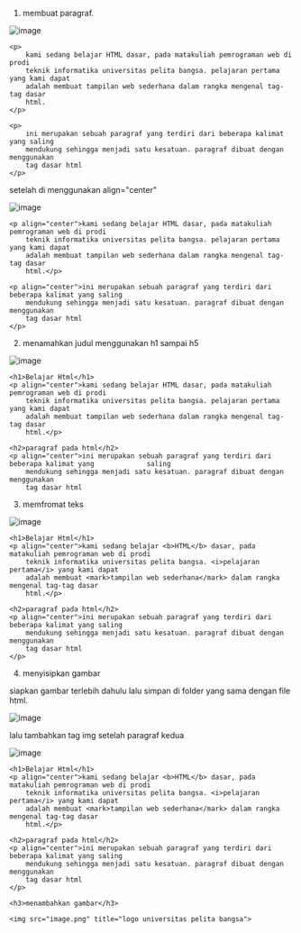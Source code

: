 1. membuat paragraf.
   
![image](https://github.com/user-attachments/assets/414e536b-c6cd-4520-b784-16b18ecebe1f)
    
    <p>
        kami sedang belajar HTML dasar, pada matakuliah pemrograman web di prodi
        teknik informatika universitas pelita bangsa. pelajaran pertama yang kami dapat
        adalah membuat tampilan web sederhana dalam rangka mengenal tag-tag dasar
        html.
    </p>

    <p>
        ini merupakan sebuah paragraf yang terdiri dari beberapa kalimat yang saling
        mendukung sehingga menjadi satu kesatuan. paragraf dibuat dengan menggunakan
        tag dasar html
    </p>

setelah di menggunakan align="center"

![image](https://github.com/user-attachments/assets/5edd92ea-52d1-47cb-92ee-70b9b93a8386)

    <p align="center">kami sedang belajar HTML dasar, pada matakuliah pemrograman web di prodi
        teknik informatika universitas pelita bangsa. pelajaran pertama yang kami dapat
        adalah membuat tampilan web sederhana dalam rangka mengenal tag-tag dasar
        html.</p>

    <p align="center">ini merupakan sebuah paragraf yang terdiri dari beberapa kalimat yang saling
        mendukung sehingga menjadi satu kesatuan. paragraf dibuat dengan menggunakan
        tag dasar html
    </p>

2. menamahkan judul menggunakan h1 sampai h5

![image](https://github.com/user-attachments/assets/40885630-de28-440f-b201-0ba23535b5a2)

    <h1>Belajar Html</h1>
    <p align="center">kami sedang belajar HTML dasar, pada matakuliah pemrograman web di prodi
        teknik informatika universitas pelita bangsa. pelajaran pertama yang kami dapat
        adalah membuat tampilan web sederhana dalam rangka mengenal tag-tag dasar
        html.</p>

    <h2>paragraf pada html</h2>
    <p align="center">ini merupakan sebuah paragraf yang terdiri dari beberapa kalimat yang             saling
        mendukung sehingga menjadi satu kesatuan. paragraf dibuat dengan menggunakan
        tag dasar html
        
3. memfromat teks

![image](https://github.com/user-attachments/assets/8af3b8ec-ae7d-4680-9e22-f95454e04e5c)

    <h1>Belajar Html</h1>
    <p align="center">kami sedang belajar <b>HTML</b> dasar, pada matakuliah pemrograman web di prodi
        teknik informatika universitas pelita bangsa. <i>pelajaran pertama</i> yang kami dapat
        adalah membuat <mark>tampilan web sederhana</mark> dalam rangka mengenal tag-tag dasar
        html.</p>

    <h2>paragraf pada html</h2>
    <p align="center">ini merupakan sebuah paragraf yang terdiri dari beberapa kalimat yang saling
        mendukung sehingga menjadi satu kesatuan. paragraf dibuat dengan menggunakan
        tag dasar html
    </p>

4. menyisipkan gambar

siapkan gambar terlebih dahulu lalu simpan di folder yang sama dengan file html.

![image](https://github.com/user-attachments/assets/2b3ce2aa-a42c-4bb4-bca5-611adaccb368)

lalu tambahkan tag img setelah paragraf kedua

![image](https://github.com/user-attachments/assets/bc38b49d-c821-4260-90a5-31918075b3f6)

    <h1>Belajar Html</h1>
    <p align="center">kami sedang belajar <b>HTML</b> dasar, pada matakuliah pemrograman web di prodi
        teknik informatika universitas pelita bangsa. <i>pelajaran pertama</i> yang kami dapat
        adalah membuat <mark>tampilan web sederhana</mark> dalam rangka mengenal tag-tag dasar
        html.</p>

    <h2>paragraf pada html</h2>
    <p align="center">ini merupakan sebuah paragraf yang terdiri dari beberapa kalimat yang saling
        mendukung sehingga menjadi satu kesatuan. paragraf dibuat dengan menggunakan
        tag dasar html
    </p>

    <h3>menambahkan gambar</h3>

    <img src="image.png" title="logo universitas pelita bangsa">

